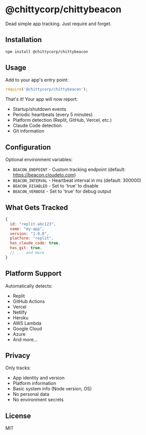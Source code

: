 # @chittycorp/chittybeacon

Dead simple app tracking. Just require and forget.

## Installation

```bash
npm install @chittycorp/chittybeacon
```

## Usage

Add to your app's entry point:

```javascript
require('@chittycorp/chittybeacon');
```

That's it! Your app will now report:
- Startup/shutdown events
- Periodic heartbeats (every 5 minutes)
- Platform detection (Replit, GitHub, Vercel, etc.)
- Claude Code detection
- Git information

## Configuration

Optional environment variables:

- `BEACON_ENDPOINT` - Custom tracking endpoint (default: https://beacon.cloudeto.com)
- `BEACON_INTERVAL` - Heartbeat interval in ms (default: 300000)
- `BEACON_DISABLED` - Set to 'true' to disable
- `BEACON_VERBOSE` - Set to 'true' for debug output

## What Gets Tracked

```javascript
{
  id: "replit-abc123",
  name: "my-app",
  version: "1.0.0",
  platform: "replit",
  has_claude_code: true,
  has_git: true,
  // ... and more
}
```

## Platform Support

Automatically detects:
- Replit
- GitHub Actions
- Vercel
- Netlify
- Heroku
- AWS Lambda
- Google Cloud
- Azure
- And more...

## Privacy

Only tracks:
- App identity and version
- Platform information
- Basic system info (Node version, OS)
- No personal data
- No environment secrets

## License

MIT
